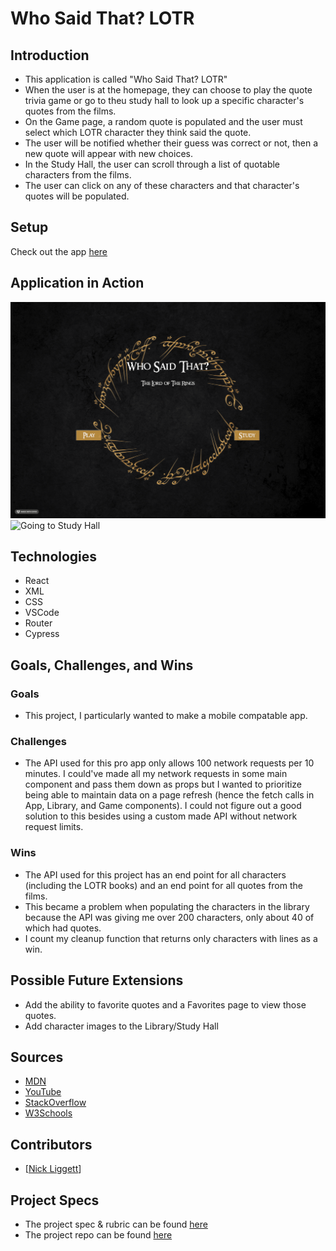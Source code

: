 # Who Said That? LOTR

## Introduction
  - This application is called "Who Said That? LOTR"
  - When the user is at the homepage, they can choose to play the quote trivia game or go to theu study hall to look up a specific character's quotes from the films.
  - On the Game page, a random quote is populated and the user must select which LOTR character they think said the quote.
  - The user will be notified whether their guess was correct or not, then a new quote will appear with new choices.
  - In the Study Hall, the user can scroll through a list of quotable characters from the films.
  - The user can click on any of these characters and that character's quotes will be populated.
  
## Setup
Check out the app [here](https://nickliggett.github.io/WhoSaidThat-LOTR/)

## Application in Action
![Playing the Game](https://github.com/NickLiggett/WhoSaidThat-LOTR/blob/bd1695ce89574f38918230c7191f868d102e6f32/GIFS/2022-09-25%2014.36.53.gif)
![Going to Study Hall](https://github.com/NickLiggett/WhoSaidThat-LOTR/blob/6195a8a025daabf0b4daccf45e50b798fb746bd2/GIFS/2022-09-25%2014.40.26.gif)

## Technologies
  - React
  - XML
  - CSS
  - VSCode
  - Router
  - Cypress

## Goals, Challenges, and Wins
### Goals
 - This project, I particularly wanted to make a mobile compatable app.

### Challenges
- The API used for this pro app only allows 100 network requests per 10 minutes. I could've made all my network requests in some main component and pass them down as props but I wanted to prioritize being able to maintain data on a page refresh (hence the fetch calls in App, Library, and Game components). I could not figure out a good solution to this besides using a custom made API without network request limits.

### Wins
- The API used for this project has an end point for all characters (including the LOTR books) and an end point for all quotes from the films.
- This became a problem when populating the characters in the library because the API was giving me over 200 characters, only about 40 of which had quotes.
- I count my cleanup function that returns only characters with lines as a win.

## Possible Future Extensions
- Add the ability to favorite quotes and a Favorites page to view those quotes.
- Add character images to the Library/Study Hall


## Sources
  - [MDN](http://developer.mozilla.org/en-US/)
  - [YouTube](https://www.youtube.com/)
  - [StackOverflow](https://www.stackoverflow.com/)
  - [W3Schools](https://www.w3schools.com/)
  
## Contributors
  - [[Nick Liggett](https://github.com/NickLiggett)]

## Project Specs
  - The project spec & rubric can be found [here](https://frontend.turing.edu/projects/module-3/showcase.html)
  - The project repo can be found [here](https://github.com/NickLiggett/WhoSaidThat-LOTR)
